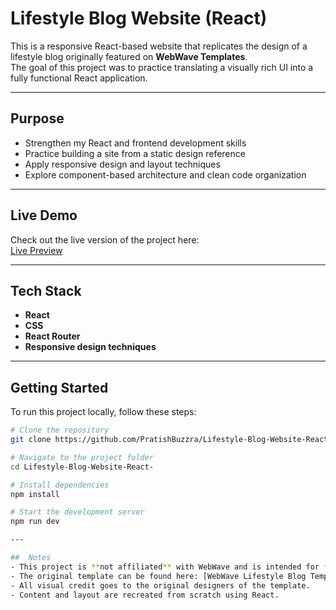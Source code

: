 # Lifestyle Blog Website (React)

This is a responsive React-based website that replicates the design of a lifestyle blog originally featured on **WebWave Templates**.  
The goal of this project was to practice translating a visually rich UI into a fully functional React application.

---

##  Purpose
- Strengthen my React and frontend development skills  
- Practice building a site from a static design reference  
- Apply responsive design and layout techniques  
- Explore component-based architecture and clean code organization  

---

##  Live Demo
Check out the live version of the project here:  
[Live Preview](https://lifestyle-blog-website-react.vercel.app/)

---

##  Tech Stack
- **React**  
- **CSS**  
- **React Router**   
- **Responsive design techniques**  

---

## Getting Started

To run this project locally, follow these steps:

```bash
# Clone the repository
git clone https://github.com/PratishBuzzra/Lifestyle-Blog-Website-React-.git

# Navigate to the project folder
cd Lifestyle-Blog-Website-React-

# Install dependencies
npm install

# Start the development server
npm run dev

---

##  Notes
- This project is **not affiliated** with WebWave and is intended for **educational and practice purposes only**.  
- The original template can be found here: [WebWave Lifestyle Blog Template](https://templates.webwave.me/zf2xqj?_gl=1*1b1fkc9*_gcl_au*MTQwOTg3MDcyNi4xNzUxMzc2NDg0)  
- All visual credit goes to the original designers of the template.  
- Content and layout are recreated from scratch using React.  
